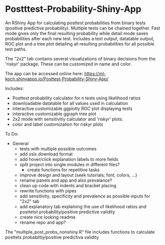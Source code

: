# Postttest-Probability-Shiny-App

An RShiny App for calculating posttest probabilities from binary tests (positive predictive probability). 
Multiple tests can be chained together. 
Fast mode gives only the final resulting probability while detail mode saves probabilities after each new test.
Includes a text output, datatable output, ROC plot and a tree plot detailing all resulting probabilities for all possible test paths. 

The "2x2" tab contains several visualizations of binary decisions from the 'riskyr' package. These can be customized in name and color. 

The app can be accessed online here: https://ml-koch.shinyapps.io/Posttest-Probability-Shiny-App/

Includes:
- Posttest probability calculator for n tests using likelihood ratios
- downloadable datatable for all values used in calculation
- interactive customizable ggplotly ROC plot displaying tests  
- interactive customizable ggraph tree plot
- 2x2 mode with sensitivitiy calculator and 'riskyr' plots.
- color and label customization for riskyr plots

To Do:
- General 
    - tests with multiple possible outcomes
    - add xslx download format
    - add hover/click explanation labels to more fields
    - split project into single modules in different files?
        - create functions for repetitive tasks
    - improve design and layout (seek tutorials; font, colors, ...)
    - rename panels and app and also prevalance?
    - clean up code with indents and bracket placing
    - rewrite functions with pipes
    - add sensitivity, specificity and prevalence as possible inputs for "2x2" tab
    - add explanatory tab explaining the use of likelihood ratios and posttetst probability/positive predictive validity
    - create nice looking readme
    - rename repo and app?
    
    
    
 The "multiple_post_probs_nonshiny.R" file includes functions to calculate posttets probabiltiy/positive predictiva validity 
